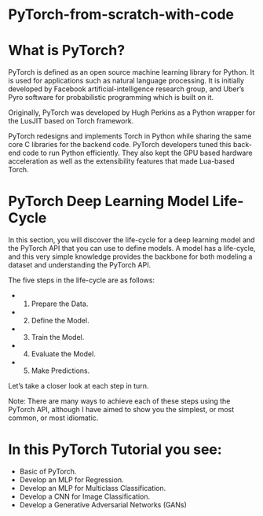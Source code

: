# PyTorch-from-scratch-with-code

# What is PyTorch?
PyTorch is defined as an open source machine learning library for Python. It is used for applications such as natural language processing. It is initially developed by Facebook artificial-intelligence research group, and Uber’s Pyro software for probabilistic programming which is built on it.

Originally, PyTorch was developed by Hugh Perkins as a Python wrapper for the LusJIT based on Torch framework.

PyTorch redesigns and implements Torch in Python while sharing the same core C libraries for the backend code. PyTorch developers tuned this back-end code to run Python efficiently. They also kept the GPU based hardware acceleration as well as the extensibility features that made Lua-based Torch.

# PyTorch Deep Learning Model Life-Cycle
In this section, you will discover the life-cycle for a deep learning model and the PyTorch API that you can use to define models.
A model has a life-cycle, and this very simple knowledge provides the backbone for both modeling a dataset and understanding the PyTorch API.

The five steps in the life-cycle are as follows:
* 1. Prepare the Data.
* 2. Define the Model.
* 3. Train the Model.
* 4. Evaluate the Model.
* 5. Make Predictions.

Let’s take a closer look at each step in turn.

Note: There are many ways to achieve each of these steps using the PyTorch API, although I have aimed to show you the simplest, or most common, or most idiomatic.
# In this PyTorch Tutorial you see:
* Basic of PyTorch.
* Develop an MLP for Regression.
* Develop an MLP for Multiclass Classification.
* Develop a CNN for Image Classification.
* Develop a Generative Adversarial Networks (GANs)
